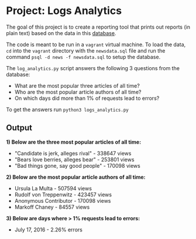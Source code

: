 Project: Logs Analytics
=============

The goal of this project is to create a reporting tool that prints out reports (in plain text) based on the data in this [database](https://d17h27t6h515a5.cloudfront.net/topher/2016/August/57b5f748_newsdata/newsdata.zip).

The code is meant to be run in a ```vagrant``` virtual machine. To load the data, ```cd``` into the ```vagrant``` directory with the ```newsdata.sql``` file and run the command ```psql -d news -f newsdata.sql``` to setup the database.

The ```log_analytics.py``` script answers the following 3 questions from the database:
- What are the most popular three articles of all time?
- Who are the most popular article authors of all time?
- On which days did more than 1% of requests lead to errors?

To get the answers run ```python3 logs_analytics.py```

Output
------

**1) Below are the three most popular articles of all time:**
- "Candidate is jerk, alleges rival" - 338647 views
- "Bears love berries, alleges bear" - 253801 views
- "Bad things gone, say good people" - 170098 views

**2) Below are the most popular article authors of all time:**
- Ursula La Multa - 507594 views
- Rudolf von Treppenwitz - 423457 views
- Anonymous Contributor - 170098 views
- Markoff Chaney - 84557 views

**3) Below are days where > 1% requests lead to errors:**
- July 17, 2016 - 2.26% errors
